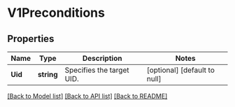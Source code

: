# V1Preconditions

## Properties
Name | Type | Description | Notes
------------ | ------------- | ------------- | -------------
**Uid** | **string** | Specifies the target UID. | [optional] [default to null]

[[Back to Model list]](../README.md#documentation-for-models) [[Back to API list]](../README.md#documentation-for-api-endpoints) [[Back to README]](../README.md)


